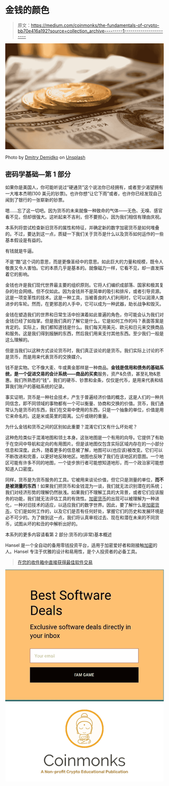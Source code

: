 # 金钱的颜色

> 原文：<https://medium.com/coinmonks/the-fundamentals-of-crypto-bb70e416a192?source=collection_archive---------1----------------------->

![](img/e67496e5eb1e6f1247712c640fca1901.png)

Photo by [Dmitry Demidko](https://unsplash.com/@wildbook?utm_source=unsplash&utm_medium=referral&utm_content=creditCopyText) on [Unsplash](https://unsplash.com/s/photos/money?utm_source=unsplash&utm_medium=referral&utm_content=creditCopyText)

## 密码学基础—第 1 部分

如果你是美国人，你可能听说过“硬通货”这个说法你已经拥有，或者至少渴望拥有一大堆本杰明(100 美元的钞票)。也许你想“让它下雨”或者，也许你已经发现自己闻到了银行的一张崭新的钞票。

嗯……忘了这一切吧。因为货币的未来就像一种致命的气体——无色、无嗅、感官看不见，但却很强大。这听起来不吉利，但不要担心，因为我们相信有理由庆祝。

本系列将尝试检查新旧货币的属性和特征，并确定新的数字加密货币是如何堆叠的。不过，要达到这一点，质疑一下我们关于货币是什么以及货币如何运作的一些基本假设是有益的。

有钱就是牛逼。

不是“酷”这个词的意思，而是更像圣经中的意思。如此巨大的力量和规模，既令人敬畏又令人害怕。它的本质几乎是基本的。就像磁力一样，它看不见，却一直发挥着它的影响。

金钱也许是我们现代世界最主要的组织原则。它将人们编织成部落、国家和极其复杂的社会网络。但不仅如此。因为金钱并不是简单的吸引和排斥，或者引导资源。这是一项变革性的技术。这是一种工具，当被善良的人们利用时，它可以润滑人类进步的车轮。然而，在更邪恶的人手中，它可以成为一种武器，助长战争和毁灭。

金钱在塑造我们的世界和日常生活中扮演着如此普遍的角色，你可能会认为我们对金钱已经了如指掌。但是我们真的了解它是什么，它是如何工作的吗？表面答案是肯定的。实际上，我们都知道钱是什么。我们每天用美元、欧元和日元来交换商品和服务。这是我们得到报酬的东西，然后我们用来支付其他东西。至少我们一般是这么理解的。

但是当我们以这种方式谈论货币时，我们真正谈论的是货币。我们实际上讨论的不是货币，而是用来代表货币的交换媒介。

钱不是实物。它不像大麦、牛或黄金那样是一种商品。**金钱是信用和债务的基础系统，是一个促进交易的会计系统——商品的买卖**服务，资产&负债，甚至礼物&恩惠。我们所熟悉的“钱”，我们的硬币、钞票和金条，仅仅是代币，是用来代表和结算我们账户的基础系统的记录。

事实证明，货币是一种社会技术，产生于普遍经济价值的概念，这是人们的一种共同信念，即不同领域的事物都有一个可以衡量、协商和交换的价值。货币，我们通常认为是货币的东西，我们在交易中使用的东西，只是一个抽象的单位，价值是用它来命名的。这是米或英里的距离。公斤或磅的重量。

为什么金钱和货币之间的区别如此重要？混淆它们又有什么坏处呢？

这种危险类似于混淆地图和领土本身。这张地图是一个有用的向导。它提供了有助于在空间中导航和定向的有用图片。但是该地图仅包含实际区域内存在的一小部分信息和深度。此外，随着更多的信息被了解，地图可以(也应该)被改变。它们可以不断改进和完善，以更好地反映地区。地图也反映了我们在该地区的意图。一个地区可能有许多不同的地图，一个徒步旅行者可能想知道地形，而一个政治家可能想知道人口密度。

同样，货币是为货币服务的工具。它被用来谈论价值，但它只是测量的单位，**而不是被测量的东西**！如果我们把货币和金钱混为一谈，我们就无法识别潜在的系统；我们对经济形势的理解仍然肤浅。如果我们不理解工具的大背景，或者它们应该服务的功能，我们就无法评估工具的有效性。[加密货币](https://blog.coincodecap.com/tag/cryptocurrency/)的出现可以被理解为一种进化，一种对旧技术的适应，以适应我们的数字世界。因此，要了解什么是[加密货币](https://blog.coincodecap.com/tag/cryptocurrency/)，它们是如何工作的，以及它们是否有任何好处，掌握它们的历史和发展环境是必不可少的。为了做到这一点，我们将认真审视过去、现在和潜在未来的不同货币，试图从坏的和丑的中解析出好的。

本系列的更多内容请看第 2 部分:货币的(非常)基本概述

Hansel 是一个全自动的备用零钱投资平台，适用于加密爱好者和刚接触[加密](https://blog.coincodecap.com/tag/crypto/)的人。Hansel 专注于优雅的设计和易用性，是个人投资者的必备工具。

> [在您的收件箱中直接获得最佳软件交易](https://coincodecap.com/?utm_source=coinmonks)

[![](img/7c0b3dfdcbfea594cc0ae7d4f9bf6fcb.png)](https://coincodecap.com/?utm_source=coinmonks)[![](img/e9dbce386c4f90837b5db529a4c87766.png)](https://coincodecap.com)